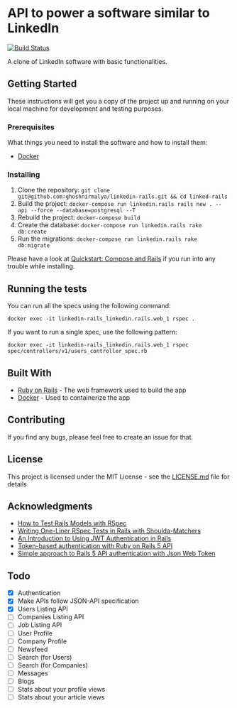 # API to power a software similar to LinkedIn

[![Build Status](https://travis-ci.org/ghoshnirmalya/linkedin-rails.svg?branch=master)](https://travis-ci.org/ghoshnirmalya/linkedin-rails)

A clone of LinkedIn software with basic functionalities.

## Getting Started

These instructions will get you a copy of the project up and running on your local machine for development and testing purposes.

### Prerequisites

What things you need to install the software and how to install them:

- [Docker](https://docs.docker.com/)

### Installing

1.  Clone the repository: `git clone git@github.com:ghoshnirmalya/linkedin-rails.git && cd linked-rails`
2.  Build the project: `docker-compose run linkedin.rails rails new . --api --force --database=postgresql --T`
3.  Rebuild the project: `docker-compose build`
4.  Create the database: `docker-compose run linkedin.rails rake db:create`
5.  Run the migrations: `docker-compose run linkedin.rails rake db:migrate`

Please have a look at [Quickstart: Compose and Rails](https://docs.docker.com/compose/rails/) if you run into any trouble while installing.

## Running the tests

You can run all the specs using the following command:

```
docker exec -it linkedin-rails_linkedin.rails.web_1 rspec .
```

If you want to run a single spec, use the following pattern:

```
docker exec -it linkedin-rails_linkedin.rails.web_1 rspec spec/controllers/v1/users_controller_spec.rb
```

## Built With

- [Ruby on Rails](https://rubyonrails.org/) - The web framework used to build the app
- [Docker](https://www.docker.com/) - Used to containerize the app

## Contributing

If you find any bugs, please feel free to create an issue for that.

## License

This project is licensed under the MIT License - see the [LICENSE.md](LICENSE.md) file for details

## Acknowledgments

- [How to Test Rails Models with RSpec](https://semaphoreci.com/community/tutorials/how-to-test-rails-models-with-rspec)
- [Writing One-Liner RSpec Tests in Rails with Shoulda-Matchers](https://semaphoreci.com/community/tutorials/writing-one-liner-rspec-tests-in-rails-with-shoulda-matchers)
- [An Introduction to Using JWT Authentication in Rails](https://www.sitepoint.com/introduction-to-using-jwt-in-rails/)
- [Token-based authentication with Ruby on Rails 5 API](https://www.pluralsight.com/guides/token-based-authentication-with-ruby-on-rails-5-api)
- [Simple approach to Rails 5 API authentication with Json Web Token](https://www.codementor.io/omedale/simple-approach-to-rails-5-api-authentication-with-json-web-token-cpqbgrdo6)

## Todo

- [x] Authentication
- [x] Make APIs follow JSON-API specification
- [x] Users Listing API
- [ ] Companies Listing API
- [ ] Job Listing API
- [ ] User Profile
- [ ] Company Profile
- [ ] Newsfeed
- [ ] Search (for Users)
- [ ] Search (for Companies)
- [ ] Messages
- [ ] Blogs
- [ ] Stats about your profile views
- [ ] Stats about your article views
